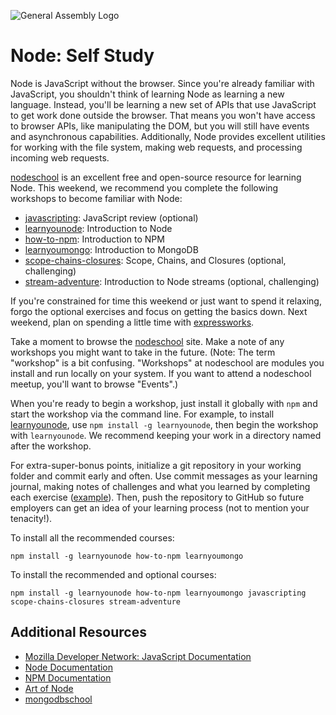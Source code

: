 ![General Assembly Logo](http://i.imgur.com/ke8USTq.png)

Node: Self Study
================

Node is JavaScript without the browser. Since you're already familiar with JavaScript, you shouldn't think of learning Node as learning a new language. Instead, you'll be learning a new set of APIs that use JavaScript to get work done outside the browser. That means you won't have access to browser APIs, like manipulating the DOM, but you will still have events and asynchronous capabilities. Additionally, Node provides excellent utilities for working with the file system, making web requests, and processing incoming web requests.

[nodeschool](http://nodeschool.io/) is an excellent free and open-source resource for learning Node. This weekend, we recommend you complete the following workshops to become familiar with Node:

* [javascripting](https://github.com/sethvincent/javascripting): JavaScript review (optional)
* [learnyounode](https://github.com/workshopper/learnyounode): Introduction to Node
* [how-to-npm](https://github.com/npm/how-to-npm): Introduction to NPM
* [learnyoumongo](https://github.com/evanlucas/learnyoumongo): Introduction to MongoDB
* [scope-chains-closures](https://github.com/jesstelford/scope-chains-closures): Scope, Chains, and Closures (optional, challenging)
* [stream-adventure](https://github.com/substack/stream-adventure): Introduction to Node streams (optional, challenging)

If you're constrained for time this weekend or just want to spend it relaxing, forgo the optional exercises and focus on getting the basics down. Next weekend, plan on spending a little time with [expressworks](https://github.com/azat-co/expressworks).

Take a moment to browse the [nodeschool](http://nodeschool.io/) site. Make a note of any workshops you might want to take in the future. (Note: The term "workshop" is a bit confusing. "Workshops" at nodeschool are modules you install and run locally on your system. If you want to attend a nodeschool meetup, you'll want to browse "Events".)

When you're ready to begin a workshop, just install it globally with `npm` and start the workshop via the command line. For example, to install [learnyounode](https://github.com/workshopper/learnyounode), use `npm install -g learnyounode`, then begin the workshop with `learnyounode`. We recommend keeping your work in a directory named after the workshop.

For extra-super-bonus points, initialize a git repository in your working folder and commit early and often. Use commit messages as your learning journal, making notes of challenges and what you learned by completing each exercise ([example](https://github.com/jrhorn424/learnyounode/commit/5db673a16d4af82d3c5a80240edeb93b0e4dbd0c)). Then, push the repository to GitHub so future employers can get an idea of your learning process (not to mention your tenacity!).

To install all the recommended courses:

```
npm install -g learnyounode how-to-npm learnyoumongo
```

To install the recommended and optional courses:

```
npm install -g learnyounode how-to-npm learnyoumongo javascripting scope-chains-closures stream-adventure
```

Additional Resources
--------------------

* [Mozilla Developer Network: JavaScript Documentation](https://developer.mozilla.org/en-US/docs/Web/JavaScript)
* [Node Documentation](https://nodejs.org/api/)
* [NPM Documentation](https://docs.npmjs.com)
* [Art of Node](https://github.com/maxogden/art-of-node)
* [mongodbschool](http://mongodbschool.io)
